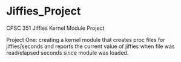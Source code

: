 # Jiffies_Project
CPSC 351 Jiffies Kernel Module Project

Project One: creating a kernel module that creates proc files for jiffies/seconds and reports the current value of jiffies when file was read/elapsed seconds since module was loaded.
